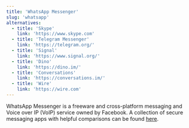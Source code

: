 ```yaml
---
title: 'WhatsApp Messenger'
slug: 'whatsapp'
alternatives:
  - title: 'Skype'
    link: 'https://www.skype.com'
  - title: 'Telegram Messenger'
    link: 'https://telegram.org/'
  - title: 'Signal'
    link: 'https://www.signal.org/'
  - title: 'Dino'
    link: 'https://dino.im/'
  - title: 'Conversations'
    link: 'https://conversations.im/'
  - title: 'Wire'
    link: 'https://wire.com'
---
```


WhatsApp Messenger is a freeware and cross-platform messaging and Voice over IP (VoIP) service owned by Facebook.
A collection of secure messaging apps with helpful comparisons can be found [here](https://www.securemessagingapps.com).
